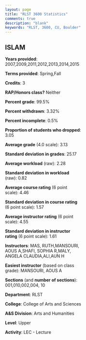 ```yaml
---
layout: page
title: "RLST 3600 Statistics"
comments: true
description: "blank"
keywords: "RLST, 3600, CU, Boulder"
--- 
```

<head>
<script src="https://ajax.googleapis.com/ajax/libs/jquery/2.1.3/jquery.min.js"></script>
<script src="https://dl.dropboxusercontent.com/s/pc42nxpaw1ea4o9/highcharts.js?dl=0"></script>
<!-- <script src="../assets/js/highcharts.js"></script> -->
<style type="text/css">@font-face {
	font-family: "Bebas Neue";
	src: url(https://www.filehosting.org/file/details/544349/BebasNeue%20Regular.otf) format("opentype");
	}
	h1.Bebas { 
		font-family: "Bebas Neue", Verdana, Tahoma;
	}
</style>
</head>
<body>
	<div id="container" style="float: right; width: 45%; height: 88%; margin-left: 2.5%; margin-right: 2.5%;"></div>
	<script language="JavaScript">
		$(document).ready(function() {
		var chart = {type: 'column'};
		var title = {text: 'Grade Distribution'};
		var xAxis = {categories: ['A','B','C','D','F'],crosshair: true};
		var yAxis = {min: 0,title: {text: 'Percentage'}};
		var tooltip = {headerFormat: '<center><b><span style="font-size:20px">{point.key}</span></b></center>',
		               pointFormat: '<td style="padding:0"><b>{point.y:.1f}%</b></td>',
		               footerFormat: '</table>',shared: true,useHTML: true};
		var plotOptions = {column: {pointPadding: 0.0,borderWidth: 0}};  
		var credits = {enabled: false};var series= [{name: 'Percent',data: [42.26,37.53,13.65,2.1,4.46,]}];
		var json = {};
		json.chart = chart;
		json.title = title;
		json.tooltip = tooltip;
		json.xAxis = xAxis;
		json.yAxis = yAxis;  
		json.series = series;
		json.plotOptions = plotOptions;  
		json.credits = credits;
		$('#container').highcharts(json);
	});
	</script>
</body>
			   
## ISLAM

**Years provided**: 2007,2009,2011,2012,2013,2014,2015

**Terms provided**: Spring,Fall

**Credits**: 3

**RAP/Honors class?** Neither

**Percent grade**: 99.5%

**Percent withdrawn**: 3.32%

**Percent incomplete**: 0.5%

**Proportion of students who dropped**: 3.05

**Average grade** (4.0 scale): 3.13

**Standard deviation in grades**: 25.17

**Average workload** (raw): 2.28

**Standard deviation in workload** (raw): 0.82

**Average course rating** (6 point scale): 4.46

**Standard deviation in course rating** (6 point scale): 1.57

**Average instructor rating** (6 point scale): 4.55

**Standard deviation in instructor rating** (6 point scale): 1.61

**Instructors**: MAS, RUTH,MANSOURI, AOUS A,SHAFI, SOPHIA R,MALY, ANGELA CLAUDIA,ALI,AUN H

**Easiest instructor** (based on class grade): MANSOURI, AOUS A

**Sections** (and **number of sections**): 001,010,002,004, 10

**Department**: RLST

**College**: College of Arts and Sciences

**A&S Division**: Arts and Humanities

**Level**: Upper

**Activity**: LEC - Lecture